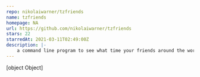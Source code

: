 ```yaml
---
repo: nikolaiwarner/tzfriends
name: tzfriends
homepage: NA
url: https://github.com/nikolaiwarner/tzfriends
stars: 22
starredAt: 2021-03-11T02:49:00Z
description: |-
    a command line program to see what time your friends around the world are experiencing
---
```


[object Object]
